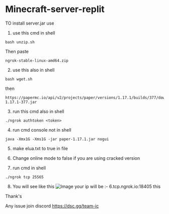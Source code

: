 # Minecraft-server-replit

TO install server.jar
use 

1. use this cmd in shell
```
bash unzip.sh
```
Then paste

```
ngrok-stable-linux-amd64.zip
```
2. use this also in shell
```
bash wget.sh 
```
then
```
https://papermc.io/api/v2/projects/paper/versions/1.17.1/builds/377/downloads/paper-1.17.1-377.jar
```

3. run this cmd also in shell
```
./ngrok authtoken <token>
```

4. run cmd console  not in shell
```
java -Xmx1G -Xms1G -jar paper-1.17.1.jar nogui

```

5. make elua.txt to true in file

6. Change online mode to false if you are using cracked version

7. run cmd in shell
```
./ngrok tcp 25565
```
8. You will see like this
![Image](https://github.com/IndianDevInc/Minecraft-server-replit/blob/main/e.PNG?raw=true)
your ip will be :- 6.tcp.ngrok.io:18405 this

Thank's

Any issue join discord
https://dsc.gg/team-ic




